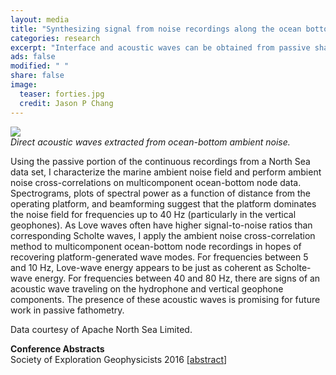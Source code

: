 ```yaml
---                                                                             
layout: media                                                                   
title: "Synthesizing signal from noise recordings along the ocean bottom"
categories: research
excerpt: "Interface and acoustic waves can be obtained from passive shallow ocean-bottom node data."
ads: false                                                                       
modified: " "
share: false                                                                    
image:
  teaser: forties.jpg
  credit: Jason P Chang
---                                                                             
```

<!--<div style="float:right">
      <p>
<img src="{{ site.url }}/images/{{page.image.teaser}}" />
      </p>
</div>-->
<img src="{{ site.url }}/images/{{page.image.teaser}}" />
<div><em>Direct acoustic waves extracted from ocean-bottom ambient noise.</em></div>
<p>
Using the passive portion of the continuous recordings from a North Sea data set, I characterize the marine ambient noise field and perform ambient noise cross-correlations on multicomponent ocean-bottom node data. Spectrograms, plots of spectral power as a function of distance from the operating platform, and beamforming suggest that the platform dominates the noise field for frequencies up to 40 Hz (particularly in the vertical geophones). As Love waves often have higher signal-to-noise ratios than corresponding Scholte waves, I apply the ambient noise cross-correlation method to multicomponent ocean-bottom node recordings in hopes of recovering platform-generated wave modes. For frequencies between 5 and 10 Hz, Love-wave energy appears to be just as coherent as Scholte-wave energy. For frequencies between 40 and 80 Hz, there are signs of an acoustic wave traveling on the hydrophone and vertical geophone components. The presence of these acoustic waves is promising for future work in passive fathometry.
</p>
<p>
Data courtesy of Apache North Sea Limited.<br />
</p>
<p>
<b>Conference Abstracts</b><br />
Society of Exploration Geophysicists 2016 [<a  href="http://library.seg.org/doi/abs/10.1190/segam2016-13820760.1" target="_blank">abstract</a>]<br />
</p>
